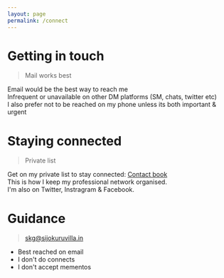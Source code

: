 ```yaml
---
layout: page
permalink: /connect
---
```


# Getting in touch

> Mail works best

Email would be the best way to reach me  <br>
Infrequent or unavailable on other DM platforms (SM, chats, twitter etc) <br>
I also prefer not to be reached on my phone unless its both important & urgent <br>

# Staying connected

> Private list

Get on my private list to stay connected: [Contact book](https://www.sijokuruvilla.in/contact) <br>
This is how I keep my professional network organised. <br>
I'm also on Twitter, Instragram & Facebook. 

# Guidance

> skg@sijokuruvilla.in

* Best reached on email 
* I don't do connects <br>
* I don't accept mementos <br>







